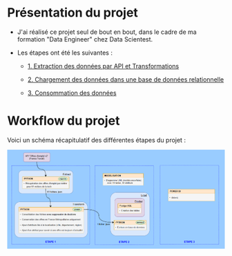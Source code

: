 # Présentation du projet

- J'ai réalisé ce projet seul de bout en bout, dans le cadre de ma formation "Data Engineer" chez Data Scientest.

- Les étapes ont été les suivantes :

  - [1. Extraction des données par API et Transformations](readme_pages/step_1__extract_and_transform_data.md)

  - [2. Chargement des données dans une base de données relationnelle](readme_pages/step_2__load_data_to_database.md)

  - [3. Consommation des données](readme_pages/step_3__data_consumption.md)


# Workflow du projet

Voici un schéma récapitulatif des différentes étapes du projet :

![screenshot du workflow](readme_pages/screenshots/workflow.png)


